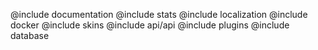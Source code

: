 @include documentation
@include stats
@include localization
@include docker
@include skins
@include api/api
@include plugins
@include database
